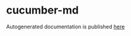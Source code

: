 # cucumber-md

Autogenerated documentation is published [here](https://cybortronik.github.io/cucumber-md/)
